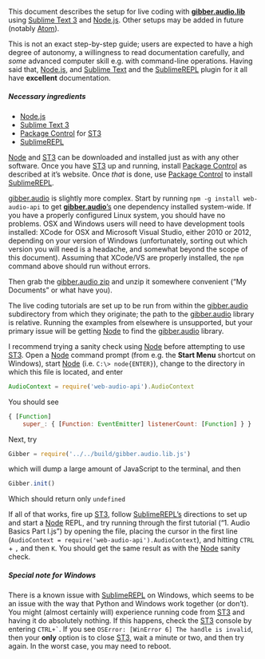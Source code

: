 This document describes the setup for live coding with [**gibber.audio.lib**][gibber.audio] using [Sublime Text 3][st3] and [Node.js][node]. Other setups may be added in future (notably [Atom][atom]).

This is not an exact step-by-step guide; users are expected to have a high degree of autonomy, a willingness to read documentation carefully, and *some* advanced computer skill e.g. with command-line operations. Having said that, [Node.js][node], and [Sublime Text][st3] and the [SublimeREPL][repl] plugin for it all have **excellent** documentation.

##### Necessary ingredients

-   [Node.js][node]
-   [Sublime Text 3][st3]
-   [Package Control][pkgctrl] for [ST3][st3]
-   [SublimeREPL][repl]

[Node][node] and [ST3][st3] can be downloaded and installed just as with any other software. Once you have [ST3][st3] up and running, install [Package Control][pkgctrl] as described at it’s website. Once *that* is done, use [Package Control][pkgctrl] to install [SublimeREPL][repl].

[gibber.audio][gibber.audio] is slightly more complex.
Start by running `npm -g install web-audio-api` to get [**gibber.audio**’s][gibber.audio] one dependency installed system-wide. If you have a properly configured Linux system, you should have no problems. OSX and Windows users will need to have development tools installed: XCode for OSX and Microsoft Visual Studio, either 2010 or 2012, depending on your version of Windows (unfortunately, sorting out which version you will need is a headache, and somewhat beyond the scope of this document). Assuming that XCode/VS are properly installed, the `npm` command above should run without errors.

Then grab the [gibber.audio zip][tarball] and unzip it somewhere convenient (“My Documents” or what have you).

The live coding tutorials are set up to be run from within the [gibber.audio][gibber.audio] subdirectory from which they originate; the path to the [gibber.audio][gibber.audio] library is relative. Running the examples from elsewhere is unsupported, but your primary issue will be getting [Node][node] to find the [gibber.audio][gibber.audio] library.

I recommend trying a sanity check using [Node][node] before attempting to use [ST3][st3]. Open a [Node][node] command prompt (from e.g. the **Start Menu** shortcut on Windows), start [Node][node] (i.e. `C:\> node{ENTER}`), change to the directory in which this file is located, and enter

````js
AudioContext = require('web-audio-api').AudioContext
````

You should see

````js
{ [Function]
    super_: { [Function: EventEmitter] listenerCount: [Function] } }
````

Next, try

````js
Gibber = require('../../build/gibber.audio.lib.js')
````

which will dump a large amount of JavaScript to the terminal, and then

````js
Gibber.init()
````

Which should return only `undefined`

If all of that works, fire up [ST3][st3], follow [SublimeREPL’s][repl] directions to set up and start a [Node][node] REPL, and try running through the first tutorial (“1. Audio Basics Part I.js”) by opening the file, placing the cursor in the first line (`AudioContext = require('web-audio-api').AudioContext`), and hitting `CTRL` + `,` and then `K`. You should get the same result as with the [Node][node] sanity check.

##### Special note for Windows

There is a known issue with [SublimeREPL][repl] on Windows, which seems to be an issue with the way that Python and Windows work together (or don’t). You might (almost certainly will) experience running code from [ST3][st3] and having it do absolutely nothing. If this happens, check the [ST3][st3] console by entering `` CTRL+` ``. If you see `OSError: [WinError 6] The handle is invalid`, then your **only** option is to close [ST3][st3], wait a minute or two, and then try again. In the worst case, you may need to reboot.

[gibber.audio]: https://github.com/charlieroberts/gibber.audio.lib
[st3]: http://www.sublimetext.com/3
[atom]: https://atom.io
[node]: http://nodejs.org/download
[pkgctrl]: https://sublime.wbond.net/installation
[repl]: https://sublime.wbond.net/packages/SublimeREPL
[tarball]: https://github.com/charlieroberts/gibber.audio.lib/archive/master.zip
